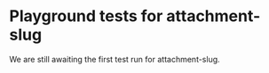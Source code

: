 # Playground tests for attachment-slug
We are still awaiting the first test run for attachment-slug.
